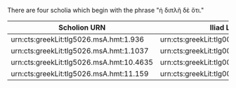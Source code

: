 There are four scholia which begin with the phrase "ἡ διπλῆ δὲ ὅτι." 

Scholion URN | Iliad Line URN
--- | ---
urn:cts:greekLit:tlg5026.msA.hmt:1.936 | urn:cts:greekLit:tlg0012.tlg001.msA:1.340
urn:cts:greekLit:tlg5026.msA.hmt:1.1037 | urn:cts:greekLit:tlg0012.tlg001.msA:1.396
urn:cts:greekLit:tlg5026.msA.hmt:10.4635 | urn:cts:greekLit:tlg0012.tlg001.msA:10.543
urn:cts:greekLit:tlg5026.msA.hmt:11.159 | urn:cts:greekLit:tlg0012.tlg001.msA:11.413

